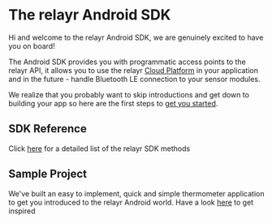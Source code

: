 # The relayr Android SDK 

Hi and welcome to the relayr Android SDK, we are genuinely excited to have you on board!

The Android SDK provides you with programmatic access points to the relayr API, it allows you to use the relayr [Cloud Platform](https://developer.relayr.io/documents/Welcome/Platform) in your application and in the future - handle Bluetooth LE connection to your sensor modules. 

We realize that you probably want to skip introductions and get down to building your app so here are the first steps to [get you started](https://developer.relayr.io/documents/Android/GettingStarted).

## SDK Reference 

Click <a href="https://developer.relayr.io/rendered-doc/javadoc/index.html" target="_blank">here</a> for a detailed list of the relayr SDK methods

## Sample Project

We've built an easy to implement, quick and simple thermometer application to get you introduced to the relayr Android world. Have a look <a href="https://github.com/relayr/android-demo-apps/tree/master/thermometer">here</a> to get inspired	



